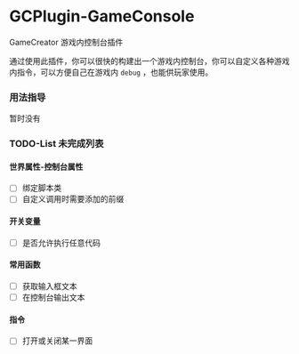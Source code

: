 # GCPlugin-GameConsole
GameCreator 游戏内控制台插件

通过使用此插件，你可以很快的构建出一个游戏内控制台，你可以自定义各种游戏内指令，可以方便自己在游戏内 `debug` ，也能供玩家使用。

### 用法指导
暂时没有

### TODO-List 未完成列表
#### 世界属性-控制台属性
- [ ] 绑定脚本类
- [ ] 自定义调用时需要添加的前缀
#### 开关变量
- [ ] 是否允许执行任意代码
#### 常用函数
- [ ] 获取输入框文本
- [ ] 在控制台输出文本
#### 指令
- [ ] 打开或关闭某一界面